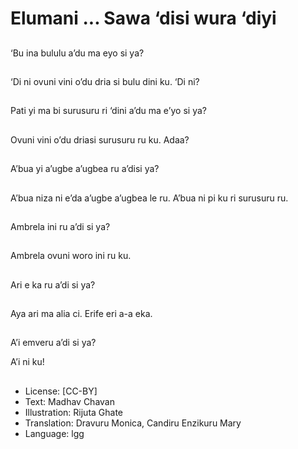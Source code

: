 # Elumani ... Sawa ‘disi wura ‘diyi

##
‘Bu ina bululu a’du ma eyo si ya?

##
‘Di ni ovuni vini o’du dria si bulu dini ku. ‘Di ni?

##
Pati yi ma bi surusuru ri ‘dini a’du ma e’yo si ya?

##
Ovuni vini o’du driasi surusuru ru ku. Adaa?

##
A’bua yi a’ugbe a’ugbea ru a’disi ya?

##
A’bua niza ni e’da a’ugbe a’ugbea le ru.
A’bua ni pi ku ri surusuru ru.

##
Ambrela ini ru a’di si ya?

##
Ambrela ovuni woro ini ru ku.

##
Ari e ka ru a’di si ya?

##
Aya ari ma alia ci. Erife eri a-a eka.

##
A’i emveru a’di si ya?

A’i ni ku!

##
* License: [CC-BY]
* Text: Madhav Chavan
* Illustration: Rijuta Ghate
* Translation: Dravuru Monica, Candiru Enzikuru Mary
* Language: lgg
